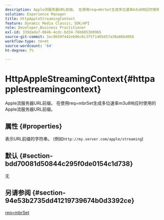 ```yaml
---
description: Apple流服务器URL前缀。 在使用req=mbrSet生成多位速率m3u8响应时使用的Apple流服务器URL前缀。
solution: Experience Manager
title: HttpAppleStreamingContext
feature: Dynamic Media Classic，SDK/API
role: Developer,Business Practitioner
exl-id: 339dada7-064b-4cdc-bd34-76b6053b9965
source-git-commit: 1ec8b59f442eb96c6c3f5f1405d57a38a86bd056
workflow-type: tm+mt
source-wordcount: '64'
ht-degree: 7%

---
```


# HttpAppleStreamingContext{#httpapplestreamingcontext}

Apple流服务器URL前缀。 在使用req=mbrSet生成多位速率m3u8响应时使用的Apple流服务器URL前缀。

## 属性 {#properties}

表示URL前缀的字符串。 (例如`http://my.server.com/apple/streaming`)

## 默认 {#section-bdd70081d50844c295f0de0154c1d738}

无

## 另请参阅 {#section-94e53b2735dd41219739674b0d3392ce}

[req=mbrSet](../../../../../is-api/http-ref/image-serving-api-ref/c-http-protocol-reference/c-command-reference/r-req/r-mbrset.md#reference-603d75babde74508a878c27bd4cced73)
